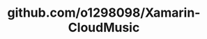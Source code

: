 ---
layout: post
title: github.com/o1298098/Xamarin-CloudMusic
categories: link
tags: [انگلیسی, برنامه‌نویسی]
---